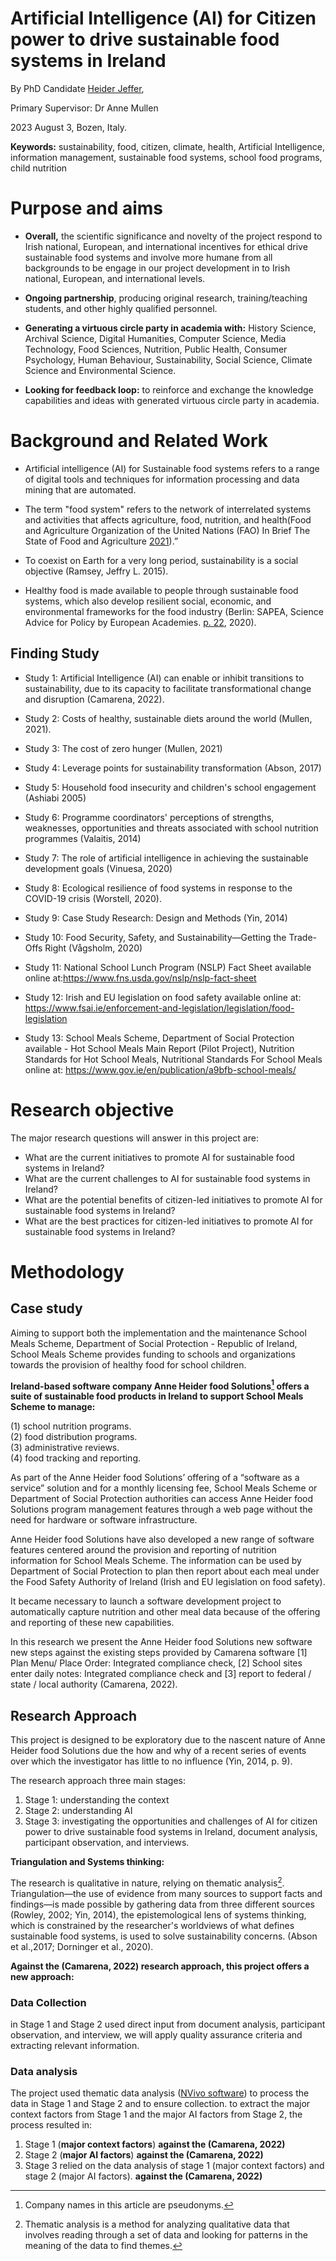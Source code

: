 # Artificial Intelligence (AI) for Citizen power to drive sustainable food systems in Ireland

By PhD Candidate [Heider Jeffer](https://github.com/HeiderJeffer),

Primary Supervisor: Dr Anne Mullen

2023 August 3, Bozen, Italy.

**Keywords:** sustainability, food, citizen, climate, health, Artificial
Intelligence, information management, sustainable food systems, school
food programs, child nutrition

# Purpose and aims

- **Overall,** the scientific significance and novelty of the project  respond to Irish national, European, and international incentives for ethical drive sustainable food systems and involve more humane from all backgrounds to be engage in our project development in to Irish national, European, and international levels.

- **Ongoing partnership**, producing original research, training/teaching students, and other highly qualified personnel.

- **Generating a virtuous circle party in academia with:** History Science, Archival Science, Digital Humanities, Computer Science, Media Technology, Food Sciences, Nutrition, Public Health, Consumer Psychology, Human Behaviour, Sustainability, Social Science, Climate Science and Environmental Science.

- **Looking for feedback loop:** to reinforce and exchange the knowledge capabilities and ideas with generated virtuous circle party in academia.

# Background and Related Work

- Artificial intelligence (AI) for Sustainable food systems refers to a range of digital tools and techniques for information processing and data mining that are automated.

- The term "food system" refers to the network of interrelated systems and activities that affects agriculture, food, nutrition, and health(Food and Agriculture Organization of the United Nations (FAO) In Brief The State of Food and Agriculture [2021](https://www.fao.org/documents/card/en/c/cb7351en)).”

- To coexist on Earth for a very long period, sustainability is a social objective (Ramsey, Jeffry L. 2015).

- Healthy food is made available to people through sustainable food systems, which also develop resilient social, economic, and environmental frameworks for the food industry (Berlin: SAPEA, Science Advice for Policy by European Academies. [p. 22](https://www.sapea.info/wp-content/uploads/sustainable-food-system-report.pdf),
  2020).

## Finding Study

- Study 1: Artificial Intelligence (AI) can enable or inhibit transitions to sustainability, due to its capacity to facilitate transformational change and disruption (Camarena, 2022).

- Study 2: Costs of healthy, sustainable diets around the world (Mullen, 2021).

- Study 3: The cost of zero hunger (Mullen, 2021)

- Study 4: Leverage points for sustainability transformation (Abson,  2017)

- Study 5: Household food insecurity and children's school engagement (Ashiabi 2005)

- Study 6: Programme coordinators' perceptions of strengths, weaknesses, opportunities and threats associated with school nutrition programmes  (Valaitis, 2014)

- Study 7: The role of artificial intelligence in achieving the sustainable development goals (Vinuesa, 2020)

- Study 8: Ecological resilience of food systems in response to the COVID-19 crisis (Worstell, 2020).

- Study 9: Case Study Research: Design and Methods (Yin, 2014)

- Study 10: Food Security, Safety, and Sustainability—Getting the Trade-Offs Right (Vågsholm, 2020)

- Study 11: National School Lunch Program (NSLP) Fact Sheet available online at:<https://www.fns.usda.gov/nslp/nslp-fact-sheet>

- Study 12: Irish and EU legislation on food safety available online at: <https://www.fsai.ie/enforcement-and-legislation/legislation/food-legislation>

- Study 13: School Meals Scheme, Department of Social Protection available - Hot School Meals Main Report (Pilot Project), Nutrition Standards for Hot School Meals, Nutritional Standards For School Meals online at: <https://www.gov.ie/en/publication/a9bfb-school-meals/>

# Research objective  
The major research questions will answer in this project are:


- What are the current initiatives to promote AI for sustainable food systems in Ireland?
- What are the current challenges to AI for sustainable food systems in Ireland?
- What are the potential benefits of citizen-led initiatives to promote AI for sustainable food systems in Ireland?
- What are the best practices for citizen-led initiatives to promote AI for sustainable food systems in Ireland?

# Methodology  
## Case study  
Aiming to support both the implementation and the maintenance School Meals Scheme, Department of Social Protection - Republic of Ireland, School Meals Scheme provides funding to schools and organizations towards the provision of healthy food for school children.

**Ireland-based software company Anne Heider food Solutions[^1] offers a suite of sustainable food products in Ireland to support School Meals Scheme to manage:**

(1) school nutrition programs.  
(2) food distribution programs.  
(3) administrative reviews.  
(4) food tracking and reporting.

As part of the Anne Heider food Solutions’ offering of a “software as a service” solution and for a monthly licensing fee, School Meals Scheme or Department of Social Protection authorities can access Anne Heider food Solutions program management features through a web page without the need for hardware or software infrastructure.


Anne Heider food Solutions have also developed a new range of software features centered around the provision and reporting of nutrition information for School Meals Scheme. The information can be used by Department of Social Protection to plan then report about each meal under the Food Safety Authority of Ireland (Irish and EU legislation on food safety).

It became necessary to launch a software development project to automatically capture nutrition and other meal data because of the offering and reporting of these new capabilities.

In this research we present the Anne Heider food Solutions new software new steps against the existing steps provided by Camarena software \[1\] Plan Menu/ Place Order: Integrated compliance check, \[2\] School sites enter daily notes: Integrated compliance check and \[3\] report to federal / state / local authority (Camarena, 2022).

## Research Approach  
This project is designed to be exploratory due to the nascent nature of Anne Heider food Solutions due the how and why of a recent series of events over which the investigator has little to no influence (Yin, 2014, p. 9).  
  
The research approach three main stages:  
1. Stage 1: understanding the context
2. Stage 2: understanding AI
3. Stage 3: investigating the opportunities and challenges of AI for citizen power to drive sustainable food systems in Ireland, document analysis, participant observation, and interviews.  
  
**Triangulation and Systems thinking:** 

The research is qualitative in nature, relying on thematic analysis[^2]. Triangulation—the use of evidence from many sources to support facts and findings—is made possible by gathering data from three different sources (Rowley, 2002; Yin, 2014), the epistemological lens of systems thinking, which is constrained by the researcher's worldviews of what defines sustainable food systems, is used to solve sustainability concerns. (Abson et al.,2017; Dorninger et al., 2020).

**Against the (Camarena, 2022) research approach, this project offers a new approach:**

### Data Collection

in Stage 1 and Stage 2 used direct input from document analysis, participant observation, and interview, we will apply quality assurance criteria and extracting relevant information.  
  

### Data analysis

The project used thematic data analysis (<a href="https://lumivero.com/products/nvivo/">NVivo software</a>) to process the data in Stage 1 and Stage 2 and to ensure collection. to extract the major context factors from Stage 1 and the major AI factors from Stage 2, the process resulted in:

1. Stage 1 (**major context factors**) **against the (Camarena, 2022)**
2. Stage 2 (**major AI factors**) **against the (Camarena, 2022)**
3. Stage 3 relied on the data analysis of stage 1 (major context factors) and stage 2 (major AI factors). **against the (Camarena, 2022)**

[^1]: Company names in this article are pseudonyms.

[^2]: Thematic analysis is a method for analyzing qualitative data that
    involves reading through a set of data and looking for patterns in
    the meaning of the data to find themes.
